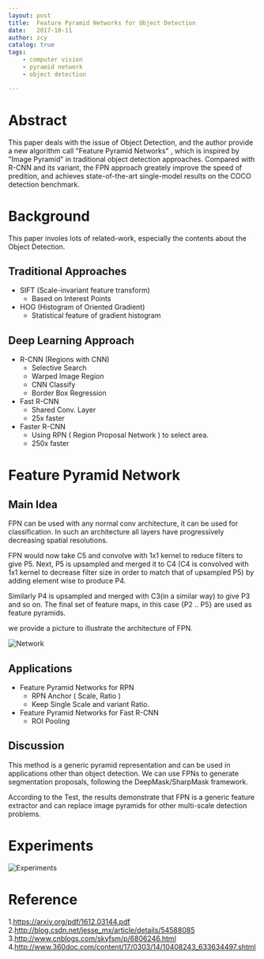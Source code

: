 ```yaml
---
layout: post
title:  Feature Pyramid Networks for Object Detection
date:   2017-10-11
author: zcy
catalog: true
tags:
	- computer vision
	- pyramid network
	- object detection

---
```


# Abstract

This paper deals with the issue of Object Detection, and
the author provide a new algorithm call "Feature Pyramid Networks"
, which is inspired by "Image Pyramid" in traditional object
detection approaches. Compared with R-CNN and its variant, the 
FPN approach greately improve the speed of predition, and achieves state-of-the-art single-model results on the COCO detection benchmark.

# Background

This paper involes lots of related-work, especially the contents
about the Object Detection.

## Traditional Approaches
- SIFT (Scale-invariant feature transform)
    - Based on Interest Points 
- HOG (Histogram of Oriented Gradient)
    - Statistical feature of gradient histogram

## Deep Learning Approach 

- R-CNN (Regions with CNN)
    - Selective Search
    - Warped Image Region
    - CNN Classify
    - Border Box Regression
- Fast R-CNN
    - Shared Conv. Layer
    - 25x faster
- Faster R-CNN
    - Using RPN ( Region Proposal Network ) to select area.
    - 250x faster

# Feature Pyramid Network

## Main Idea

FPN can be used with any normal conv architecture, it can be used for classification. In such an architecture all layers have progressively decreasing spatial resolutions.

FPN would now take C5 and convolve with 1x1 kernel to reduce filters to give P5. Next, P5 is upsampled and merged it to C4 (C4 is convolved with 1x1 kernel to decrease filter size in order to match that of upsampled P5) by adding element wise to produce P4.

Similarly P4 is upsampled and merged with C3(in a similar way) to give P3 and so on. The final set of feature maps, in this case {P2 .. P5} are used as feature pyramids.

we provide a picture to illustrate the architecture of FPN.

![Network](https://i.imgur.com/oHFmpww.png)

## Applications

- Feature Pyramid Networks for RPN
    - RPN Anchor ( Scale, Ratio )
    - Keep Single Scale and variant Ratio.
- Feature Pyramid Networks for Fast R-CNN
    - ROI Pooling

## Discussion

This method is a generic pyramid representation and can be used in applications other than object detection. We can use FPNs to generate segmentation proposals, following the DeepMask/SharpMask framework.

According to the Test, the results demonstrate that FPN is a generic feature extractor and can replace image pyramids for other multi-scale detection problems.

# Experiments

![Experiments](https://i.imgur.com/NT70FZz.jpg)


# Reference

1.https://arxiv.org/pdf/1612.03144.pdf
2.http://blog.csdn.net/jesse_mx/article/details/54588085
3.http://www.cnblogs.com/skyfsm/p/6806246.html
4.http://www.360doc.com/content/17/0303/14/10408243_633634497.shtml